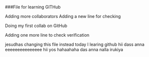 \###File for learning GITHub

Adding more collaborators
Adding a new line for checking



Doing my first collab on GitHub

Adding one more line to check verification

jesudhas changing this file instead
today I learing github
hii dass anna eeeeeeeeeeeeeee
hii yos hahaahaha
das anna nalla irukiya

